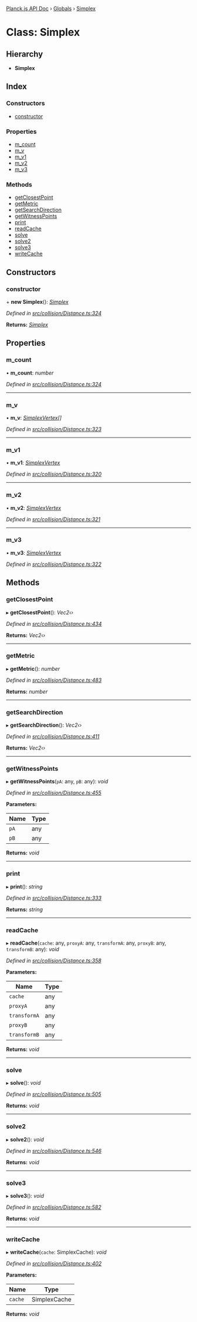 [Planck.js API Doc](../README.md) › [Globals](../globals.md) › [Simplex](simplex.md)

# Class: Simplex

## Hierarchy

* **Simplex**

## Index

### Constructors

* [constructor](simplex.md#constructor)

### Properties

* [m_count](simplex.md#m_count)
* [m_v](simplex.md#m_v)
* [m_v1](simplex.md#m_v1)
* [m_v2](simplex.md#m_v2)
* [m_v3](simplex.md#m_v3)

### Methods

* [getClosestPoint](simplex.md#getclosestpoint)
* [getMetric](simplex.md#getmetric)
* [getSearchDirection](simplex.md#getsearchdirection)
* [getWitnessPoints](simplex.md#getwitnesspoints)
* [print](simplex.md#print)
* [readCache](simplex.md#readcache)
* [solve](simplex.md#solve)
* [solve2](simplex.md#solve2)
* [solve3](simplex.md#solve3)
* [writeCache](simplex.md#writecache)

## Constructors

###  constructor

\+ **new Simplex**(): *[Simplex](simplex.md)*

*Defined in [src/collision/Distance.ts:324](https://github.com/shakiba/planck.js/blob/7e469c4/src/collision/Distance.ts#L324)*

**Returns:** *[Simplex](simplex.md)*

## Properties

###  m_count

• **m_count**: *number*

*Defined in [src/collision/Distance.ts:324](https://github.com/shakiba/planck.js/blob/7e469c4/src/collision/Distance.ts#L324)*

___

###  m_v

• **m_v**: *[SimplexVertex](simplexvertex.md)[]*

*Defined in [src/collision/Distance.ts:323](https://github.com/shakiba/planck.js/blob/7e469c4/src/collision/Distance.ts#L323)*

___

###  m_v1

• **m_v1**: *[SimplexVertex](simplexvertex.md)*

*Defined in [src/collision/Distance.ts:320](https://github.com/shakiba/planck.js/blob/7e469c4/src/collision/Distance.ts#L320)*

___

###  m_v2

• **m_v2**: *[SimplexVertex](simplexvertex.md)*

*Defined in [src/collision/Distance.ts:321](https://github.com/shakiba/planck.js/blob/7e469c4/src/collision/Distance.ts#L321)*

___

###  m_v3

• **m_v3**: *[SimplexVertex](simplexvertex.md)*

*Defined in [src/collision/Distance.ts:322](https://github.com/shakiba/planck.js/blob/7e469c4/src/collision/Distance.ts#L322)*

## Methods

###  getClosestPoint

▸ **getClosestPoint**(): *Vec2‹›*

*Defined in [src/collision/Distance.ts:434](https://github.com/shakiba/planck.js/blob/7e469c4/src/collision/Distance.ts#L434)*

**Returns:** *Vec2‹›*

___

###  getMetric

▸ **getMetric**(): *number*

*Defined in [src/collision/Distance.ts:483](https://github.com/shakiba/planck.js/blob/7e469c4/src/collision/Distance.ts#L483)*

**Returns:** *number*

___

###  getSearchDirection

▸ **getSearchDirection**(): *Vec2‹›*

*Defined in [src/collision/Distance.ts:411](https://github.com/shakiba/planck.js/blob/7e469c4/src/collision/Distance.ts#L411)*

**Returns:** *Vec2‹›*

___

###  getWitnessPoints

▸ **getWitnessPoints**(`pA`: any, `pB`: any): *void*

*Defined in [src/collision/Distance.ts:455](https://github.com/shakiba/planck.js/blob/7e469c4/src/collision/Distance.ts#L455)*

**Parameters:**

Name | Type |
------ | ------ |
`pA` | any |
`pB` | any |

**Returns:** *void*

___

###  print

▸ **print**(): *string*

*Defined in [src/collision/Distance.ts:333](https://github.com/shakiba/planck.js/blob/7e469c4/src/collision/Distance.ts#L333)*

**Returns:** *string*

___

###  readCache

▸ **readCache**(`cache`: any, `proxyA`: any, `transformA`: any, `proxyB`: any, `transformB`: any): *void*

*Defined in [src/collision/Distance.ts:358](https://github.com/shakiba/planck.js/blob/7e469c4/src/collision/Distance.ts#L358)*

**Parameters:**

Name | Type |
------ | ------ |
`cache` | any |
`proxyA` | any |
`transformA` | any |
`proxyB` | any |
`transformB` | any |

**Returns:** *void*

___

###  solve

▸ **solve**(): *void*

*Defined in [src/collision/Distance.ts:505](https://github.com/shakiba/planck.js/blob/7e469c4/src/collision/Distance.ts#L505)*

**Returns:** *void*

___

###  solve2

▸ **solve2**(): *void*

*Defined in [src/collision/Distance.ts:546](https://github.com/shakiba/planck.js/blob/7e469c4/src/collision/Distance.ts#L546)*

**Returns:** *void*

___

###  solve3

▸ **solve3**(): *void*

*Defined in [src/collision/Distance.ts:582](https://github.com/shakiba/planck.js/blob/7e469c4/src/collision/Distance.ts#L582)*

**Returns:** *void*

___

###  writeCache

▸ **writeCache**(`cache`: SimplexCache): *void*

*Defined in [src/collision/Distance.ts:402](https://github.com/shakiba/planck.js/blob/7e469c4/src/collision/Distance.ts#L402)*

**Parameters:**

Name | Type |
------ | ------ |
`cache` | SimplexCache |

**Returns:** *void*

